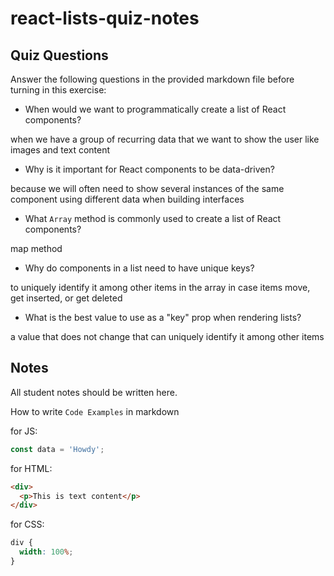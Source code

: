 # react-lists-quiz-notes

## Quiz Questions

Answer the following questions in the provided markdown file before turning in this exercise:

- When would we want to programmatically create a list of React components?

when we have a group of recurring data that we want to show the user like images and text content

- Why is it important for React components to be data-driven?

because we will often need to show several instances of the same component using different data when building interfaces

- What `Array` method is commonly used to create a list of React components?

map method

- Why do components in a list need to have unique keys?

to uniquely identify it among other items in the array in case items move, get inserted, or get deleted

- What is the best value to use as a "key" prop when rendering lists?

a value that does not change that can uniquely identify it among other items

## Notes

All student notes should be written here.

How to write `Code Examples` in markdown

for JS:

```javascript
const data = 'Howdy';
```

for HTML:

```html
<div>
  <p>This is text content</p>
</div>
```

for CSS:

```css
div {
  width: 100%;
}
```
